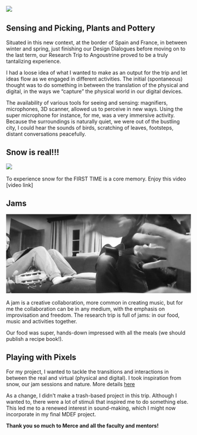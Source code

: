 ![](../../images/Research-trip/hike_scene.jpg)
## Sensing and Picking, Plants and Pottery

Situated in this new context, at the border of Spain and France, in between winter and spring, just finishing our Design Dialogues before moving on to the last term, our Research Trip to Angoustrine proved to be a truly tantalizing experience.

I had a loose idea of what I wanted to make as an output for the trip and let ideas flow as we engaged in different activities. The initial (spontaneous) thought was to do something in between the translation of the physical and digital, in the ways we “capture” the physical world in our digital devices.

The availability of various tools for seeing and sensing: magnifiers, microphones, 3D scanner, allowed us to perceive in new ways. Using the super microphone for instance, for me, was a very immersive activity. Because the surroundings is naturally quiet, we were out of the bustling city, I could hear the sounds of birds, scratching of leaves, footsteps, distant conversations peacefully. 

## Snow is real!!!

![](../../images/Research-trip/snow_01.jpg)

To experience snow for the FIRST TIME is a core memory. Enjoy this video  
[video link]

## Jams
![](../../images/Research-trip/jamsesh_02.png.jpg)

A jam is a creative collaboration, more common in creating music, but for me the collaboration can be in any medium, with the emphasis on improvisation and freedom. The research trip is full of jams: in our food, music and activities together. 

Our food was super, hands-down impressed with all the meals (we should publish a recipe book!).

## Playing with Pixels
For my project, I wanted to tackle the transitions and interactions in between the real and virtual (physical and digital). I took inspiration from snow, our jam sessions and nature. More details [here]()

As a change, I didn't make a trash-based project in this trip. Although I wanted to, there were a lot of stimuli that inspired me to do something else. This led me to a renewed interest in sound-making, which I might now incorporate in my final MDEF project.


**Thank you so much to Merce and all the faculty and mentors!** 